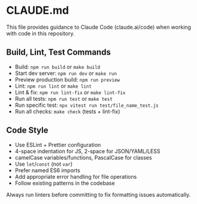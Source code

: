 # CLAUDE.md

This file provides guidance to Claude Code (claude.ai/code) when working with code in this repository.

## Build, Lint, Test Commands
- Build: `npm run build` or `make build`
- Start dev server: `npm run dev` or `make run`
- Preview production build: `npm run preview`
- Lint: `npm run lint` or `make lint`
- Lint & fix: `npm run lint-fix` or `make lint-fix`
- Run all tests: `npm run test` or `make test`
- Run specific test: `npx vitest run test/file_name_test.js`
- Run all checks: `make check` (tests + lint-fix)

## Code Style
- Use ESLint + Prettier configuration
- 4-space indentation for JS, 2-space for JSON/YAML/LESS
- camelCase variables/functions, PascalCase for classes
- Use `let`/`const` (not `var`)
- Prefer named ES6 imports
- Add appropriate error handling for file operations
- Follow existing patterns in the codebase

Always run linters before committing to fix formatting issues automatically.